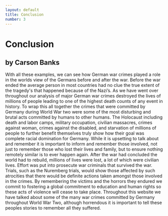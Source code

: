 ```yaml
---
layout: default
title: Conclusion
number: 3
---
```


# Conclusion
## by Carson Banks

With all these examples, we can see how German war crimes played a role in the worlds view of the Germans before and after the war. Before the war ended the average person in most countries had no clue the true extent of the tragedy's that happened because of the Nazi’s. As we have went over throughout our analysis of major German war crimes destroyed the lives of millions of people leading to one of the highest death counts of any event in history. To wrap this all together the crimes that were committed by Germany during World War two were some of the most disturbing and brutal acts committed by humans to other humans. The Holocaust including death and labor camps, military occupation, civilian massacres, crimes against woman, crimes against the disabled, and starvation of millions of people to further benefit themselves truly show how their goal was complete racial domination for Germany. While it is upsetting to talk about and remember it is important to inform and remember those involved, not just to remember those who lost their lives and family, but to ensure nothing remotely similar is to ever happen again. After the war had concluded the world had to rebuild, millions of lives were lost, a lot of which were civilian lives. Effort was put into prosecute war criminals that survived the war. Trials, such as the Nuremberg trials, would show those affected by such atrocities that there would be definite actions taken amongst those involved in the crimes.  By remembering the victims and the horrors they endured we commit to fostering a global commitment to education and human rights so these acts of violence will cease to take place. Throughout this website we have talked about some of the many war crimes committed by Germany throughout World War Two, although horrendous it is important to tell these peoples stories to remember all they suffered. 
